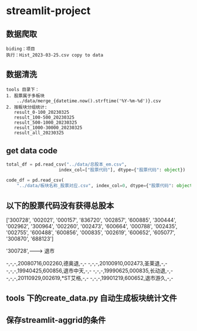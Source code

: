 # streamlit-project

## 数据爬取

```
biding：项目
执行：Hist_2023-03-25.csv copy to data
```

## 数据清洗

```
tools 目录下：
1. 股票属于多板块 
    ../data/merge_{datetime.now().strftime('%Y-%m-%d')}.csv
2. 按板块分组统计:
   result_0-100_20230325
   result_100-500_20230325
   result_500-1000_20230325
   result_1000-30000_20230325
   result_all_20230325
```

## get data code 

```python 
total_df = pd.read_csv("../data/总股本_em.csv",
                    index_col=["股票代码"], dtype={"股票代码": object})
```

```python
code_df = pd.read_csv(
    "../data/板块名称_股票对应.csv", index_col=0, dtype={"股票代码": object})
```

## 以下的股票代码没有获得总股本

['300728',
 '002021',
 '000157',
 '836720',
 '002857',
 '600885',
 '300444',
 '002962',
 '300964',
 '002260',
 '002473',
 '600664',
 '000788',
 '002435',
 '002755',
 '600488',
 '600856',
 '000835',
 '002619',
 '600652',
 '605077',
 '300870',
 '688123']

 '300728',---> 退市
 
 -,-,-,20080716,002260,德奥退,-,-
 -,-,-,20100910,002473,圣莱退,-,-
 -,-,-,19940425,600856,退市中天,-,-
-,-,-,19990625,000835,长动退,-,-
-,-,-,20110929,002619,*ST艾格,-,-
-,-,-,19901219,600652,退市游久,-,-


## tools 下的create_data.py 自动生成板块统计文件


## 保存streamlit-aggrid的条件